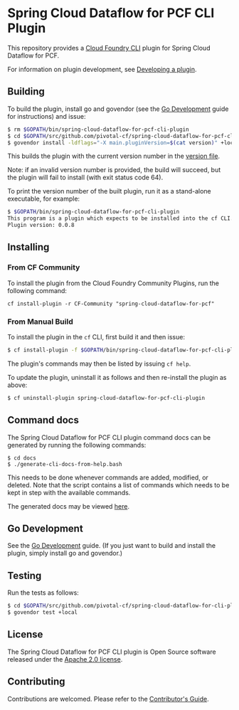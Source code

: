 # Spring Cloud Dataflow for PCF CLI Plugin

This repository provides a [Cloud Foundry CLI](https://github.com/cloudfoundry/cli) plugin for
Spring Cloud Dataflow for PCF.

For information on plugin development, see
[Developing a plugin](https://github.com/cloudfoundry/cli/tree/master/plugin/plugin_examples).

## Building

To build the plugin, install go and govendor (see the [Go Development](docs/go.adoc) guide for instructions) and issue:
```bash
$ rm $GOPATH/bin/spring-cloud-dataflow-for-pcf-cli-plugin
$ cd $GOPATH/src/github.com/pivotal-cf/spring-cloud-dataflow-for-pcf-cli-plugin
$ govendor install -ldflags="-X main.pluginVersion=$(cat version)" +local
```
This builds the plugin with the current version number in the [version file](version).

Note: if an invalid version number is provided, the build will succeed, but the plugin will fail to install (with exit status code 64).

To print the version number of the built plugin, run it as a stand-alone executable, for example:
```bash
$ $GOPATH/bin/spring-cloud-dataflow-for-pcf-cli-plugin
This program is a plugin which expects to be installed into the cf CLI. It is not intended to be run stand-alone.
Plugin version: 0.0.8
```

## Installing

### From CF Community

To install the plugin from the Cloud Foundry Community Plugins, run the following command:

`cf install-plugin -r CF-Community "spring-cloud-dataflow-for-pcf"`

### From Manual Build

To install the plugin in the `cf` CLI, first build it and then issue:
```bash
$ cf install-plugin -f $GOPATH/bin/spring-cloud-dataflow-for-pcf-cli-plugin

```

The plugin's commands may then be listed by issuing `cf help`.

To update the plugin, uninstall it as follows and then re-install the plugin as above:
```bash
$ cf uninstall-plugin spring-cloud-dataflow-for-pcf-cli-plugin
```

## Command docs

The Spring Cloud Dataflow for PCF CLI plugin command docs can be generated by running the following commands:

```
$ cd docs
$ ./generate-cli-docs-from-help.bash
```

This needs to be done whenever commands are added, modified, or deleted. Note that the script contains a list of commands which needs to be kept in step with the available commands.

The generated docs may be viewed [here](docs/cli.md).

## Go Development

See the [Go Development](docs/go.adoc) guide.
(If you just want to build and install the plugin, simply install go and govendor.)

## Testing

Run the tests as follows:
```bash
$ cd $GOPATH/src/github.com/pivotal-cf/spring-cloud-dataflow-for-cli-plugin
$ govendor test +local
```

## License

The Spring Cloud Dataflow for PCF CLI plugin is Open Source software released under the
[Apache 2.0 license](http://www.apache.org/licenses/LICENSE-2.0.html).

## Contributing

Contributions are welcomed. Please refer to the [Contributor's Guide](CONTRIBUTING.md).
